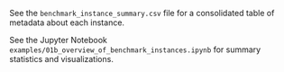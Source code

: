 

See the `benchmark_instance_summary.csv` file for a consolidated table of metadata about each instance.

See the Jupyter Notebook `examples/01b_overview_of_benchmark_instances.ipynb` for summary statistics and visualizations.



